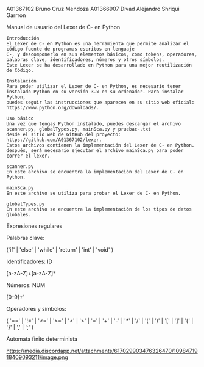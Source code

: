 A01367102 Bruno Cruz Mendoza
A01366907 Divad Alejandro Shriqui Garrron

Manual de usuario del Lexer de C- en Python

    Introducción
    El Lexer de C- en Python es una herramienta que permite analizar el código fuente de programas escritos en lenguaje 
    C-, y descomponerlo en sus elementos básicos, como tokens, operadores, palabras clave, identificadores, números y otros símbolos. 
    Este Lexer se ha desarrollado en Python para una mejor reutilización de Código.

    Instalación
    Para poder utilizar el Lexer de C- en Python, es necesario tener instalado Python en su versión 3.x en su ordenador. Para instalar Python, 
    puedes seguir las instrucciones que aparecen en su sitio web oficial: https://www.python.org/downloads/.

    Uso básico
    Una vez que tengas Python instalado, puedes descargar el archivo scanner.py, globalTypes.py, mainSca.py y pruebac-.txt
    desde el sitio web de GitHub del proyecto: https://github.com/A01367102/lexer. 
    Estos archivos contienen la implementación del Lexer de C- en Python. 
    después, será necesario ejecutar el archivo mainSca.py para poder correr el lexer.

    scanner.py
    En este archivo se encuentra la implementación del Lexer de C- en Python.

    mainSca.py
    En este archivo se utiliza para probar el Lexer de C- en Python.

    globalTypes.py
    En este archivo se encuentra la implementación de los tipos de datos globales.


Expresiones regulares


Palabras clave:

('if' | 'else' | 'while' | 'return' | 'int' | 'void' )  


Identificadores: ID

[a-zA-Z]+[a-zA-Z]*


Números: NUM

[0-9]+'


Operadores y símbolos: 

( '==' | '!=' | '<=' | '>=' | '<' | '>' | '=' | '+' | '-' | '*' | '/'  | '(' | ')' | '[' | ']' | '{' | '}' | ',' | ';' )



Automata finito determinista

https://media.discordapp.net/attachments/617029903476326470/1098471918409093211/image.png